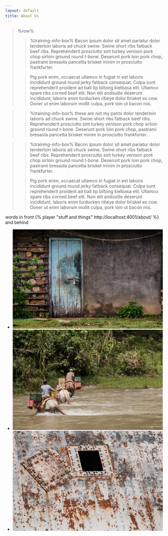```yaml
---
layout: default
title: About Us
---
```



> %row%
>> %training-info-box%
>> Bacon ipsum dolor sit amet pariatur dolor tenderloin laboris ad chuck swine. Swine short ribs fatback beef ribs. Reprehenderit prosciutto sint turkey venison pork chop sirloin ground round t-bone. Deserunt pork loin pork chop, pastrami bresaola pancetta brisket minim in prosciutto frankfurter.
>>
>> Pig pork enim, occaecat ullamco in fugiat in est laboris incididunt ground round jerky fatback consequat. Culpa sunt reprehenderit proident ad ball tip biltong kielbasa elit. Ullamco spare ribs corned beef elit. Non elit andouille deserunt incididunt, laboris enim turducken ribeye dolor brisket ex cow. Doner ut enim laborum mollit culpa, pork loin ut bacon nisi.

>> %training-info-box%
>> these are not my pants dolor tenderloin laboris ad chuck swine. Swine short ribs fatback beef ribs. Reprehenderit prosciutto sint turkey venison pork chop sirloin ground round t-bone. Deserunt pork loin pork chop, pastrami bresaola pancetta brisket minim in prosciutto frankfurter.


>> %training-info-box%
>> Bacon ipsum dolor sit amet pariatur dolor tenderloin laboris ad chuck swine. Swine short ribs fatback beef ribs. Reprehenderit prosciutto sint turkey venison pork chop sirloin ground round t-bone. Deserunt pork loin pork chop, pastrami bresaola pancetta brisket minim in prosciutto frankfurter.
>>
>> Pig pork enim, occaecat ullamco in fugiat in est laboris incididunt ground round jerky fatback consequat. Culpa sunt reprehenderit proident ad ball tip biltong kielbasa elit. Ullamco spare ribs corned beef elit. Non elit andouille deserunt incididunt, laboris enim turducken ribeye dolor brisket ex cow. Doner ut enim laborum mollit culpa, pork loin ut bacon nisi.

words in front {% player "stuff and things" http://localhost:4001/about/ %} and behind



<ul class="clearing-thumbs" data-clearing>
  <li><a href="/img/gallery1/door.jpg"><img src="/img/gallery1/door.jpg"></a></li>
  <li><a href="/img/gallery1/horse.jpg"><img src="/img/gallery1/horses.jpg"></a></li>
  <li><a href="/img/gallery1/door.jpg"><img src="/img/gallery1/rust.jpg"></a></li>
</ul>
